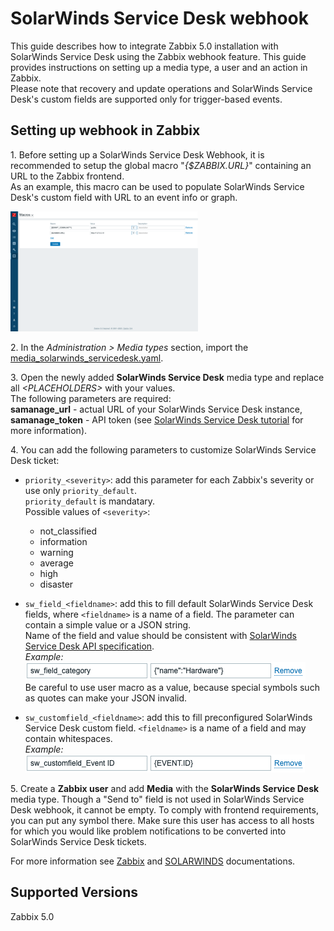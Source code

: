 # SolarWinds Service Desk webhook

This guide describes how to integrate Zabbix 5.0 installation with SolarWinds Service Desk using the Zabbix webhook feature. This guide provides instructions on setting up a media type, a user and an action in Zabbix.<br>
Please note that recovery and update operations and SolarWinds Service Desk's custom fields are supported only for trigger-based events.


## Setting up webhook in Zabbix 
1\. Before setting up a SolarWinds Service Desk Webhook, it is recommended to setup the global macro "*{$ZABBIX.URL}*" containing an URL to the Zabbix frontend.<br>
As an example, this macro can be used to populate SolarWinds Service Desk's custom field with URL to an event info or graph.

[![](images/thumb.1.png?raw=true)](images/1.png)

2\. In the *Administration > Media types* section, import the [media_solarwinds_servicedesk.yaml](media_solarwinds_servicedesk.yaml).

3\. Open the newly added **SolarWinds Service Desk** media type and replace all *&lt;PLACEHOLDERS&gt;* with your values.<br>
The following parameters are required:<br>
**samanage_url** - actual URL of your SolarWinds Service Desk instance,<br>
**samanage_token** - API token (see [SolarWinds Service Desk tutorial](https://help.samanage.com/s/article/Tutorial-Tokens-Authentication-for-API-Integration-1536721557657) for more information).<br>

4\. You can add the following parameters to customize SolarWinds Service Desk ticket:

- `priority_<severity>`: add this parameter for each Zabbix's severity or use only `priority_default`.<br>
`priority_default` is mandatary.<br>
Possible values of `<severity>`:
  - not_classified
  - information
  - warning
  - average
  - high
  - disaster

- `sw_field_<fieldname>`: add this to fill default SolarWinds Service Desk fields, where `<fieldname>` is a name of a field. The parameter can contain a simple value or a JSON string.<br>
Name of the field and value should be consistent with [SolarWinds Service Desk API specification](https://documentation.solarwinds.com/en/Success_Center/swsd/Content/APIdocumentation/Incidents.htm).<br>
_Example:_<br>
[![](images/2.png?raw=true)](images/2.png)<br>
Be careful to use user macro as a value, because special symbols such as quotes can make your JSON invalid.<br>

- `sw_customfield_<fieldname>`: add this to fill preconfigured SolarWinds Service Desk custom field. `<fieldname>` is a name of a field and may contain whitespaces.<br>
_Example:_<br>
[![](images/3.png?raw=true)](images/3.png)<br>


5\. Create a **Zabbix user** and add **Media** with the **SolarWinds Service Desk** media type. 
Though a "Send to" field is not used in SolarWinds Service Desk webhook, it cannot be empty. To comply with frontend requirements, you can put any symbol there.
Make sure this user has access to all hosts for which you would like problem notifications to be converted into SolarWinds Service Desk tickets.

For more information see [Zabbix](https://www.zabbix.com/documentation/6.2/manual/config/notifications) and [SOLARWINDS](https://documentation.solarwinds.com/en/Success_Center/swsd/Content/SWSD_Getting_Started_Guide.htm) documentations.

## Supported Versions
Zabbix 5.0

